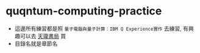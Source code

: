 # quqntum-computing-practice
- 這邊所有練習都是照 `量子電腦與量子計算：IBM Q Experience實作` 去練習, 有興趣可以去 [天瓏書局](https://www.tenlong.com.tw/products/9789865025199) 買
- 目錄名就是章節名
